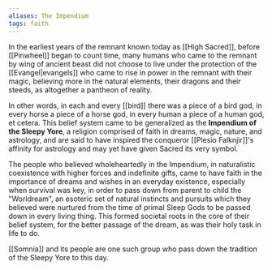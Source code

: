 ```yaml
---
aliases: The Impendium
tags: faith
---
```


In the earliest years of the remnant known today as [[High Sacred]], before [[Pinwheel]] began to count time, many humans who came to the remnant by wing of ancient beast did not choose to live under the protection of the [[Evangel|evangels]] who came to rise in power in the remnant with their magic, believing more in the natural elements, their dragons and their steeds, as altogether a pantheon of reality. 

In other words, in each and every [[bird]] there was a piece of a bird god, in every horse a piece of a horse god, in every human a piece of a human god, et cetera. This belief system came to be generalized as the **Impendium of the Sleepy Yore**, a religion comprised of faith in dreams, magic, nature, and astrology, and are said to have inspired the conqueror [[Plesio Falknjir]]'s affinity for astrology and may yet have given Sacred its very symbol.

The people who believed wholeheartedly in the Impendium, in naturalistic coexistence with higher forces and indefinite gifts, came to have faith in the importance of dreams and wishes in an everyday existence, especially when survival was key, in order to pass down from parent to child the "Worldream", an esoteric set of natural instincts and pursuits which they believed were nurtured from the time of primal Sleep Gods to be passed down in every living thing. This formed societal roots in the core of their belief system, for the better passage of the dream, as was their holy task in life to do.
  
[[Somnia]] and its people are one such group who pass down the tradition of the Sleepy Yore to this day.